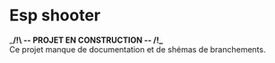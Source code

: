 # Esp shooter

___/!\ -- PROJET EN CONSTRUCTION -- /!\___  
Ce projet manque de documentation et de shémas de branchements.
